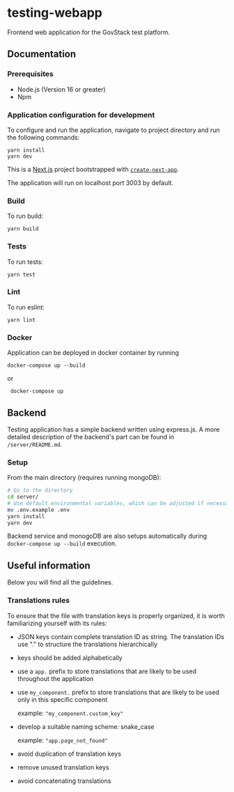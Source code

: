 # testing-webapp

Frontend web application for the GovStack test platform.

## Documentation

### Prerequisites

- Node.js (Version 16 or greater)
- Npm

### Application configuration for development

To configure and run the application, navigate to project directory and run the following commands:

```
yarn install
yarn dev
```

This is a [Next.js](https://nextjs.org/) project bootstrapped with [`create-next-app`](https://github.com/vercel/next.js/tree/canary/packages/create-next-app).

The application will run on localhost port 3003 by default.

### Build

To run build:

```
yarn build
```

### Tests

To run tests:

```
yarn test
```

### Lint

To run eslint:

```
yarn lint
```

### Docker

Application can be deployed in docker container by running

```shell
docker-compose up --build
```

or

```shell
 docker-compose up
```

## Backend

Testing application has a simple backend written using express.js.
A more detailed description of the backend's part can be found in `/server/README.md`.

### Setup

From the main directory (requires running mongoDB):

```bash
# Go to the directory
cd server/
# Use default environmental variables, which can be adjusted if necessary
mv .env.example .env
yarn install
yarn dev
```

Backend service and monogoDB are also setups automatically
during `docker-compose up --build` execution.

## Useful information

Below you will find all the guidelines.

### Translations rules

To ensure that the file with translation keys is properly organized, it is worth familiarizing yourself with its rules:

- JSON keys contain complete translation ID as string. The translation IDs use "." to structure the translations hierarchically

- keys should be added alphabetically

- use a `app.` prefix to store translations that are likely to be used throughout the application

- use `my_component.` prefix to store translations that are likely to be used only in this specific component

  example: `"my_component.custom_key"`

- develop a suitable naming scheme: snake_case

  example:
  `"app.page_not_found"`

- avoid duplication of translation keys

- remove unused translation keys

- avoid concatenating translations

